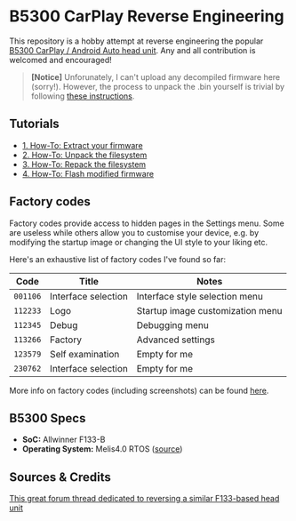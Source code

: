 # B5300 CarPlay Reverse Engineering

This repository is a hobby attempt at reverse engineering the popular [B5300 CarPlay / Android Auto head unit](https://www.aliexpress.us/item/3256806677605382.html). Any and all contribution is welcomed and encouraged!

> **[Notice]** Unforunately, I can't upload any decompiled firmware here (sorry!). However, the process to unpack the .bin yourself is trivial by following [these instructions](docs/2-unpacking-firmware.md).

## Tutorials

- [1. How-To: Extract your firmware](docs/1-extracting-firmware.md)
- [2. How-To: Unpack the filesystem](docs/2-unpacking-firmware.md)
- [3. How-To: Repack the filesystem](docs/3-repacking-firmware.md)
- [4. How-To: Flash modified firmware](docs/4-flashing-firmware.md)

## Factory codes

Factory codes provide access to hidden pages in the Settings menu. Some are useless while others allow you to customise your device, e.g. by modifying the startup image or changing the UI style to your liking etc.

Here's an exhaustive list of factory codes I've found so far:

| Code     | Title               | Notes                            |
| -------- | ------------------- | -------------------------------- |
| `001106` | Interface selection | Interface style selection menu   |
| `112233` | Logo                | Startup image customization menu |
| `112345` | Debug               | Debugging menu                   |
| `113266` | Factory             | Advanced settings                |
| `123579` | Self examination    | Empty for me                     |
| `230762` | Interface selection | Empty for me                     |

More info on factory codes (including screenshots) can be found [here](docs/factory-codes.md).

## B5300 Specs

- **SoC:** Allwinner F133-B
- **Operating System:** Melis4.0 RTOS ([source](https://github.com/usr-sse2/lindenis-v833-RTOS-melis-4.0))

## Sources & Credits

[This great forum thread dedicated to reversing a similar F133-based head unit](https://4pda.to/forum/index.php?showtopic=1059544)

